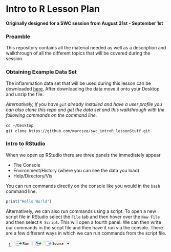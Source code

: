 # Intro to R Lesson Plan
**Originally designed for a SWC session from August 31st - September 1st**

### Preamble

This repository contains all the material needed as well as a description and walkthrough of all the different topics that will be covered during the session.

### Obtaining Example Data Set

The inflammation data set that will be used during this lesson can be downloaded [here](http://swcarpentry.github.io/r-novice-inflammation/setup/).  After downloading the data move it onto your Desktop and unzip the file.  

*Alternatively, if you have `git` already installed and have a user profile you can also clone this repo and get the data set and this walkthrough with the following commands on the command line.*

`cd ~/Desktop`
<br>
`git clone https://github.com/marcsze/swc_introR_lessonStuff.git`

### Intro to RStudio

When we open up RStudio there are three panels the immediately appear
* The Console
* Environment/History (where you can see the data you load)
* Help/Directory/Vis

You can run commands directly on the console like you would in the `bash` command line.

```R
print("Hello World")
```
Alternatively, we can also run commands using a script.  To open a new script file in RStudio select the `File` tab and then hover over the `New File` and then select `R Script`.  This will open a fourth panel.  We can then write our commands in the script file and then have it run via the console.  There are a few different ways in which we can run commands from the script file.

1. ![Using the run button to execute a command in the script file](RRunPic.png)






